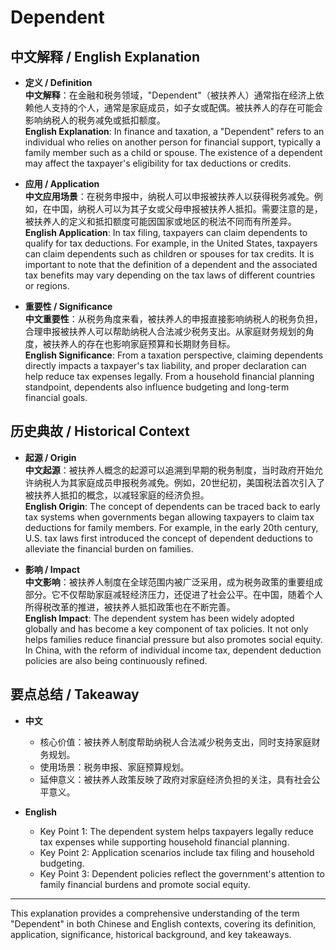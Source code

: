 # Dependent

## 中文解释 / English Explanation

* **定义 / Definition**  
  **中文解释**：在金融和税务领域，"Dependent"（被扶养人）通常指在经济上依赖他人支持的个人，通常是家庭成员，如子女或配偶。被扶养人的存在可能会影响纳税人的税务减免或抵扣额度。  
  **English Explanation**: In finance and taxation, a "Dependent" refers to an individual who relies on another person for financial support, typically a family member such as a child or spouse. The existence of a dependent may affect the taxpayer's eligibility for tax deductions or credits.

* **应用 / Application**  
  **中文应用场景**：在税务申报中，纳税人可以申报被扶养人以获得税务减免。例如，在中国，纳税人可以为其子女或父母申报被扶养人抵扣。需要注意的是，被扶养人的定义和抵扣额度可能因国家或地区的税法不同而有所差异。  
  **English Application**: In tax filing, taxpayers can claim dependents to qualify for tax deductions. For example, in the United States, taxpayers can claim dependents such as children or spouses for tax credits. It is important to note that the definition of a dependent and the associated tax benefits may vary depending on the tax laws of different countries or regions.

* **重要性 / Significance**  
  **中文重要性**：从税务角度来看，被扶养人的申报直接影响纳税人的税务负担，合理申报被扶养人可以帮助纳税人合法减少税务支出。从家庭财务规划的角度，被扶养人的存在也影响家庭预算和长期财务目标。  
  **English Significance**: From a taxation perspective, claiming dependents directly impacts a taxpayer's tax liability, and proper declaration can help reduce tax expenses legally. From a household financial planning standpoint, dependents also influence budgeting and long-term financial goals.

## 历史典故 / Historical Context

* **起源 / Origin**  
  **中文起源**：被扶养人概念的起源可以追溯到早期的税务制度，当时政府开始允许纳税人为其家庭成员申报税务减免。例如，20世纪初，美国税法首次引入了被扶养人抵扣的概念，以减轻家庭的经济负担。  
  **English Origin**: The concept of dependents can be traced back to early tax systems when governments began allowing taxpayers to claim tax deductions for family members. For example, in the early 20th century, U.S. tax laws first introduced the concept of dependent deductions to alleviate the financial burden on families.

* **影响 / Impact**  
  **中文影响**：被扶养人制度在全球范围内被广泛采用，成为税务政策的重要组成部分。它不仅帮助家庭减轻经济压力，还促进了社会公平。在中国，随着个人所得税改革的推进，被扶养人抵扣政策也在不断完善。  
  **English Impact**: The dependent system has been widely adopted globally and has become a key component of tax policies. It not only helps families reduce financial pressure but also promotes social equity. In China, with the reform of individual income tax, dependent deduction policies are also being continuously refined.

## 要点总结 / Takeaway

* **中文**  
  - 核心价值：被扶养人制度帮助纳税人合法减少税务支出，同时支持家庭财务规划。  
  - 使用场景：税务申报、家庭预算规划。  
  - 延伸意义：被扶养人政策反映了政府对家庭经济负担的关注，具有社会公平意义。

* **English**  
  - Key Point 1: The dependent system helps taxpayers legally reduce tax expenses while supporting household financial planning.  
  - Key Point 2: Application scenarios include tax filing and household budgeting.  
  - Key Point 3: Dependent policies reflect the government's attention to family financial burdens and promote social equity.

---

This explanation provides a comprehensive understanding of the term "Dependent" in both Chinese and English contexts, covering its definition, application, significance, historical background, and key takeaways.